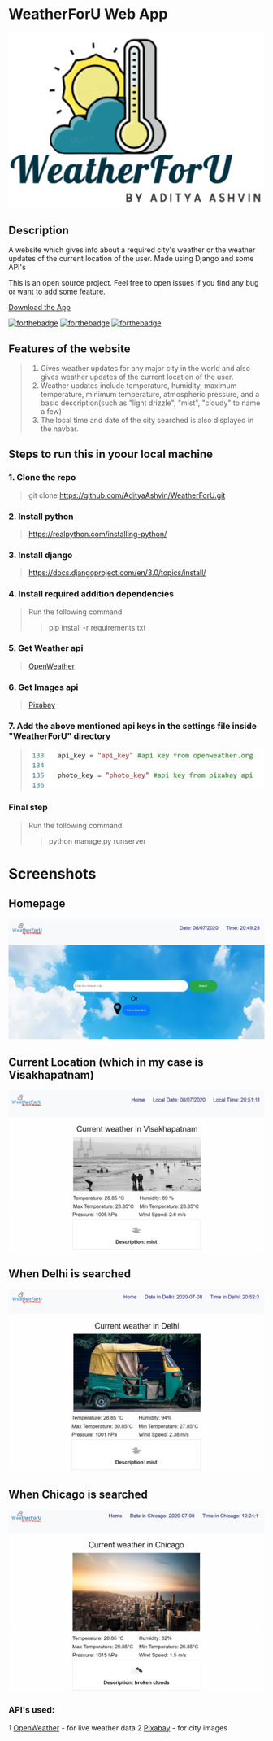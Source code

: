 # WeatherForU Web App
<img src="static/img/officiallogo.png" style="height:px;50 width:100px;">

## Description
A website which gives info about a required city's weather or the weather updates of the current location of the user. Made using Django and some API's

This is an open source project. Feel free to open issues if you find any bug or want to add some feature.

[Download the App](https://adityaashvin.github.io/weatherforuweb.github.io/)

[![forthebadge](https://forthebadge.com/images/badges/made-with-python.svg)](https://forthebadge.com)
[![forthebadge](https://forthebadge.com/images/badges/built-with-love.svg)](https://forthebadge.com)
[![forthebadge](https://forthebadge.com/images/badges/check-it-out.svg)](https://forthebadge.com)
## Features of the website
>1. Gives weather updates for any major city in the world and also gives weather updates of the current location of the user.
>2. Weather updates include temperature, humidity, maximum temperature, minimum temperature, atmospheric pressure, and a basic description(such as "light drizzle", "mist", "cloudy" to name a few)
>3. The local time and date of the city searched is also displayed in the navbar.
## Steps to run this in yoour local machine
### 1. Clone the repo
> git clone https://github.com/AdityaAshvin/WeatherForU.git
### 2. Install python
> https://realpython.com/installing-python/
### 3. Install django
> https://docs.djangoproject.com/en/3.0/topics/install/
### 4. Install required addition dependencies
> Run the following command
>> pip install -r requirements.txt
### 5. Get Weather api
> [OpenWeather](https://openweathermap.org/)
### 6. Get Images api
> [Pixabay](https://pixabay.com/api/docs/)
### 7. Add the above mentioned api keys in the settings file inside "WeatherForU" directory
> ![ss](static/img/ss/api.JPG)
### Final step
> Run the following command
>> python manage.py runserver
# Screenshots
## Homepage
![homepage1](static/img/ss/home1.JPG)
## Current Location (which in my case is Visakhapatnam)
![current1](static/img/ss/current1.JPG)
![current2](static/img/ss/current2.JPG)
## When Delhi is searched
![search1](static/img/ss/search_delhi1.JPG)
![search2](static/img/ss/search_delhi2.JPG)
## When Chicago is searched
![search1](static/img/ss/search_chicago1.JPG)
![search2](static/img/ss/search_chicago2.JPG)

### API's used:
1 [OpenWeather](https://openweathermap.org/) - for live weather data
2 [Pixabay](https://pixabay.com) - for city images
